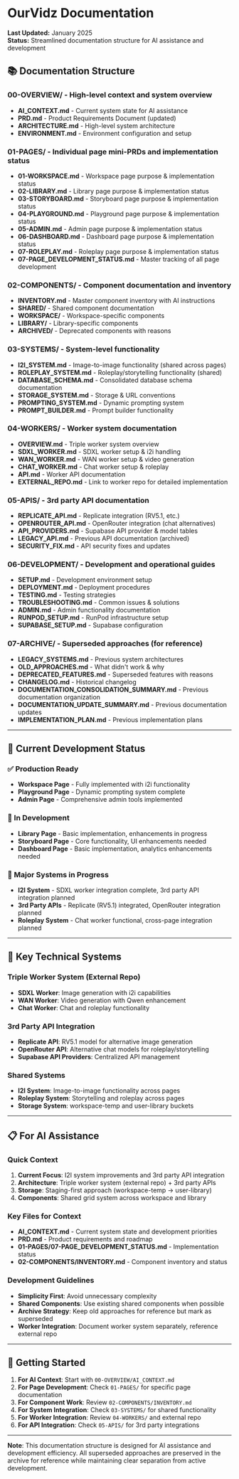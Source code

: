 # OurVidz Documentation

**Last Updated:** January 2025  
**Status:** Streamlined documentation structure for AI assistance and development

## **📚 Documentation Structure**

### **00-OVERVIEW/** - High-level context and system overview
- **AI_CONTEXT.md** - Current system state for AI assistance
- **PRD.md** - Product Requirements Document (updated)
- **ARCHITECTURE.md** - High-level system architecture
- **ENVIRONMENT.md** - Environment configuration and setup

### **01-PAGES/** - Individual page mini-PRDs and implementation status
- **01-WORKSPACE.md** - Workspace page purpose & implementation status
- **02-LIBRARY.md** - Library page purpose & implementation status
- **03-STORYBOARD.md** - Storyboard page purpose & implementation status
- **04-PLAYGROUND.md** - Playground page purpose & implementation status
- **05-ADMIN.md** - Admin page purpose & implementation status
- **06-DASHBOARD.md** - Dashboard page purpose & implementation status
- **07-ROLEPLAY.md** - Roleplay page purpose & implementation status
- **07-PAGE_DEVELOPMENT_STATUS.md** - Master tracking of all page development

### **02-COMPONENTS/** - Component documentation and inventory
- **INVENTORY.md** - Master component inventory with AI instructions
- **SHARED/** - Shared component documentation
- **WORKSPACE/** - Workspace-specific components
- **LIBRARY/** - Library-specific components
- **ARCHIVED/** - Deprecated components with reasons

### **03-SYSTEMS/** - System-level functionality
- **I2I_SYSTEM.md** - Image-to-image functionality (shared across pages)
- **ROLEPLAY_SYSTEM.md** - Roleplay/storytelling functionality (shared)
- **DATABASE_SCHEMA.md** - Consolidated database schema documentation
- **STORAGE_SYSTEM.md** - Storage & URL conventions
- **PROMPTING_SYSTEM.md** - Dynamic prompting system
- **PROMPT_BUILDER.md** - Prompt builder functionality

### **04-WORKERS/** - Worker system documentation
- **OVERVIEW.md** - Triple worker system overview
- **SDXL_WORKER.md** - SDXL worker setup & i2i handling
- **WAN_WORKER.md** - WAN worker setup & video generation
- **CHAT_WORKER.md** - Chat worker setup & roleplay
- **API.md** - Worker API documentation
- **EXTERNAL_REPO.md** - Link to worker repo for detailed implementation

### **05-APIS/** - 3rd party API documentation
- **REPLICATE_API.md** - Replicate integration (RV5.1, etc.)
- **OPENROUTER_API.md** - OpenRouter integration (chat alternatives)
- **API_PROVIDERS.md** - Supabase API provider & model tables
- **LEGACY_API.md** - Previous API documentation (archived)
- **SECURITY_FIX.md** - API security fixes and updates

### **06-DEVELOPMENT/** - Development and operational guides
- **SETUP.md** - Development environment setup
- **DEPLOYMENT.md** - Deployment procedures
- **TESTING.md** - Testing strategies
- **TROUBLESHOOTING.md** - Common issues & solutions
- **ADMIN.md** - Admin functionality documentation
- **RUNPOD_SETUP.md** - RunPod infrastructure setup
- **SUPABASE_SETUP.md** - Supabase configuration

### **07-ARCHIVE/** - Superseded approaches (for reference)
- **LEGACY_SYSTEMS.md** - Previous system architectures
- **OLD_APPROACHES.md** - What didn't work & why
- **DEPRECATED_FEATURES.md** - Superseded features with reasons
- **CHANGELOG.md** - Historical changelog
- **DOCUMENTATION_CONSOLIDATION_SUMMARY.md** - Previous documentation organization
- **DOCUMENTATION_UPDATE_SUMMARY.md** - Previous documentation updates
- **IMPLEMENTATION_PLAN.md** - Previous implementation plans

---

## **🎯 Current Development Status**

### **✅ Production Ready**
- **Workspace Page** - Fully implemented with i2i functionality
- **Playground Page** - Dynamic prompting system complete
- **Admin Page** - Comprehensive admin tools implemented

### **🔄 In Development**
- **Library Page** - Basic implementation, enhancements in progress
- **Storyboard Page** - Core functionality, UI enhancements needed
- **Dashboard Page** - Basic implementation, analytics enhancements needed

### **🚧 Major Systems in Progress**
- **I2I System** - SDXL worker integration complete, 3rd party API integration planned
- **3rd Party APIs** - Replicate (RV5.1) integrated, OpenRouter integration planned
- **Roleplay System** - Chat worker functional, cross-page integration planned

---

## **🔧 Key Technical Systems**

### **Triple Worker System** (External Repo)
- **SDXL Worker**: Image generation with i2i capabilities
- **WAN Worker**: Video generation with Qwen enhancement
- **Chat Worker**: Chat and roleplay functionality

### **3rd Party API Integration**
- **Replicate API**: RV5.1 model for alternative image generation
- **OpenRouter API**: Alternative chat models for roleplay/storytelling
- **Supabase API Providers**: Centralized API management

### **Shared Systems**
- **I2I System**: Image-to-image functionality across pages
- **Roleplay System**: Storytelling and roleplay across pages
- **Storage System**: workspace-temp and user-library buckets

---

## **📋 For AI Assistance**

### **Quick Context**
1. **Current Focus**: I2I system improvements and 3rd party API integration
2. **Architecture**: Triple worker system (external repo) + 3rd party APIs
3. **Storage**: Staging-first approach (workspace-temp → user-library)
4. **Components**: Shared grid system across workspace and library

### **Key Files for Context**
- **AI_CONTEXT.md** - Current system state and development priorities
- **PRD.md** - Product requirements and roadmap
- **01-PAGES/07-PAGE_DEVELOPMENT_STATUS.md** - Implementation status
- **02-COMPONENTS/INVENTORY.md** - Component inventory and status

### **Development Guidelines**
- **Simplicity First**: Avoid unnecessary complexity
- **Shared Components**: Use existing shared components when possible
- **Archive Strategy**: Keep old approaches for reference but mark as superseded
- **Worker Integration**: Document worker system separately, reference external repo

---

## **🚀 Getting Started**

1. **For AI Context**: Start with `00-OVERVIEW/AI_CONTEXT.md`
2. **For Page Development**: Check `01-PAGES/` for specific page documentation
3. **For Component Work**: Review `02-COMPONENTS/INVENTORY.md`
4. **For System Integration**: Check `03-SYSTEMS/` for shared functionality
5. **For Worker Integration**: Review `04-WORKERS/` and external repo
6. **For API Integration**: Check `05-APIS/` for 3rd party integrations

---

**Note**: This documentation structure is designed for AI assistance and development efficiency. All superseded approaches are preserved in the archive for reference while maintaining clear separation from active development. 